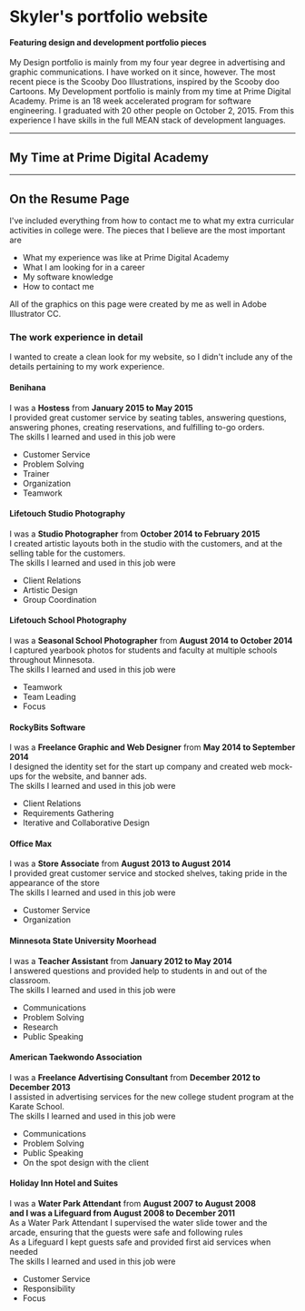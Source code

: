 # Skyler's portfolio website
#### Featuring design and development portfolio pieces
My Design portfolio is mainly from my four year degree in advertising and graphic communications. I have worked on it since, however.
The most recent piece is the Scooby Doo Illustrations, inspired by the Scooby doo Cartoons.
My Development portfolio is mainly from my time at Prime Digital Academy. Prime is an 18 week accelerated program for software engineering.
I graduated with 20 other people on October 2, 2015. From this experience I have skills in the full MEAN stack of development languages.
- - - -
## My Time at Prime Digital Academy






- - - -
## On the Resume Page
I've included everything from how to contact me to what my extra curricular activities in college were. The pieces that I believe are the
most important are
* What my experience was like at Prime Digital Academy
* What I am looking for in a career
* My software knowledge
* How to contact me

All of the graphics on this page were created by me as well in Adobe Illustrator CC.
### The work experience in detail
I wanted to create a clean look for my website, so I didn't include any of the details pertaining to my work experience.

#### Benihana
I was a **Hostess** from **January 2015 to May 2015**
<br>I provided great customer service by seating tables, answering questions, answering phones, creating reservations, and fulfilling to-go orders.
<br>The skills I learned and used in this job were
* Customer Service
* Problem Solving
* Trainer
* Organization
* Teamwork

#### Lifetouch Studio Photography
I was a **Studio Photographer** from **October 2014 to February 2015**
<br>I created artistic layouts both in the studio with the customers, and at the selling table for the customers.
<br>The skills I learned and used in this job were
* Client Relations
* Artistic Design
* Group Coordination

#### Lifetouch School Photography
I was a **Seasonal School Photographer** from **August 2014 to October 2014**
<br>I captured yearbook photos for students and faculty at multiple schools throughout Minnesota.
<br>The skills I learned and used in this job were
* Teamwork
* Team Leading
* Focus

#### RockyBits Software
I was a **Freelance Graphic and Web Designer** from **May 2014 to September 2014**
<br>I designed the identity set for the start up company and created web mock-ups for the website, and banner ads.
<br>The skills I learned and used in this job were
* Client Relations
* Requirements Gathering
* Iterative and Collaborative Design

#### Office Max
I was a **Store Associate** from **August 2013 to August 2014**
<br>I provided great customer service and stocked shelves, taking pride in the appearance of the store
<br>The skills I learned and used in this job were
* Customer Service
* Organization

#### Minnesota State University Moorhead
I was a **Teacher Assistant** from **January 2012 to May 2014**
<br>I answered questions and provided help to students in and out of the classroom.
<br>The skills I learned and used in this job were
* Communications
* Problem Solving
* Research
* Public Speaking

#### American Taekwondo Association
I was a **Freelance Advertising Consultant** from **December 2012 to December 2013**
<br>I assisted in advertising services for the new college student program at the Karate School.
<br>The skills I learned and used in this job were
* Communications
* Problem Solving
* Public Speaking
* On the spot design with the client

#### Holiday Inn Hotel and Suites
I was a **Water Park Attendant** from **August 2007 to August 2008 <br>and I was a **Lifeguard** from August 2008 to December 2011**
<br>As a Water Park Attendant I supervised the water slide tower and the arcade, ensuring that the guests were safe and following rules
<br>As a Lifeguard I kept guests safe and provided first aid services when needed
<br>The skills I learned and used in this job were
* Customer Service
* Responsibility
* Focus
